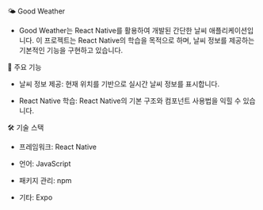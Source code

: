 🌤️ Good Weather
- Good Weather는 React Native를 활용하여 개발된 간단한 날씨 애플리케이션입니다. 이 프로젝트는 React Native의 학습을 목적으로 하며, 날씨 정보를 제공하는 기본적인 기능을 구현하고 있습니다.

📱 주요 기능
 - 날씨 정보 제공: 현재 위치를 기반으로 실시간 날씨 정보를 표시합니다.


 - React Native 학습: React Native의 기본 구조와 컴포넌트 사용법을 익힐 수 있습니다.

🛠️ 기술 스택

 - 프레임워크: React Native


 - 언어: JavaScript


 - 패키지 관리: npm


 - 기타: Expo
